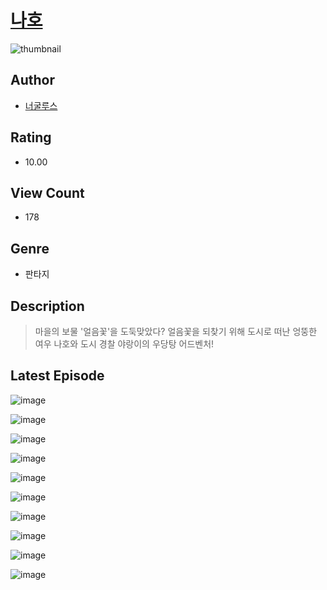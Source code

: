 # [나호](https://comic.naver.com/bestChallenge/list?titleId=810337)
![thumbnail](https://image-comic.pstatic.net/user_contents_data/challenge_comic/2023/05/23/366865/upload_3919320463455695714_480x623.jpeg)

## Author
- [너굴루스](https://comic.naver.com/artistTitle?id=366865)

## Rating
- 10.00

## View Count
- 178

## Genre
- 판타지

## Description
> 마을의 보물 '얼음꽃'을 도둑맞았다? 얼음꽃을 되찾기 위해 도시로 떠난 엉뚱한 여우 나호와 도시 경찰 야랑이의 우당탕 어드벤처!


## Latest Episode
![image](https://image-comic.pstatic.net/user_contents_data/challenge_comic/2023/05/23/366865/upload_4051047677497271603.jpeg)

![image](https://image-comic.pstatic.net/user_contents_data/challenge_comic/2023/05/23/366865/upload_4122545409562524004.jpeg)

![image](https://image-comic.pstatic.net/user_contents_data/challenge_comic/2023/05/23/366865/upload_3833186041946596965.jpeg)

![image](https://image-comic.pstatic.net/user_contents_data/challenge_comic/2023/05/23/366865/upload_3846744101796001587.jpeg)

![image](https://image-comic.pstatic.net/user_contents_data/challenge_comic/2023/05/23/366865/upload_3976731471824642916.jpeg)

![image](https://image-comic.pstatic.net/user_contents_data/challenge_comic/2023/05/23/366865/upload_3761130452856025144.jpeg)

![image](https://image-comic.pstatic.net/user_contents_data/challenge_comic/2023/05/23/366865/upload_3846409867575245156.jpeg)

![image](https://image-comic.pstatic.net/user_contents_data/challenge_comic/2023/05/23/366865/upload_3473795083461144882.jpeg)

![image](https://image-comic.pstatic.net/user_contents_data/challenge_comic/2023/05/23/366865/upload_3978420308668737122.jpeg)

![image](https://image-comic.pstatic.net/user_contents_data/challenge_comic/2023/05/23/366865/upload_7089056360867379045.jpeg)
